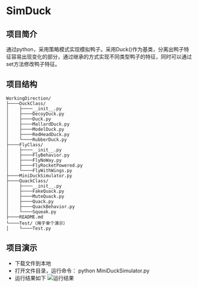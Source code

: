 # SimDuck
## 项目简介
通过python，采用策略模式实现模拟鸭子。采用Duck()作为基类，分离出鸭子特征容易出现变化的部分，通过继承的方式实现不同类型鸭子的特征，同时可以通过set方法修改鸭子特征。
## 项目结构
	WorkingDirection/
	├────DuckClass/
	│    ├────__init__.py
	│    ├────DecoyDuck.py
	│    ├────Duck.py
	│    ├────MallardDuck.py
	│    ├────ModelDuck.py
	│    ├────RedHeadDuck.py
	│    └────RubberDuck.py
	├────FlyClass/
	│    ├────__init__.py
	│    ├────FlyBehavior.py
	│    ├────FlyNoWay.py
	│    ├────FlyRocketPowered.py
	│    └────FlyWithWings.py
	├────MiniDuckSimulator.py
	├────QuackClass/
	│    ├────__init__.py
	│    ├────FakeQuack.py
	│    ├────MuteQuack.py
	│    ├────Quack.py
	│    ├────QuackBehavior.py
	│    └────Squeak.py
	├────README.md
	└────Test/（用于单个演示）
	│    └────Test.py
## 项目演示
- 下载文件到本地
- 打开文件目录，运行命令： python MiniDuckSimulator.py
- 运行结果如下
![运行结果](123_md_files%5Coutprint.png?v=1&type=image)

